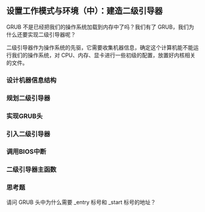 ## 设置工作模式与环境（中）：建造二级引导器

GRUB 不是已经把我们的操作系统加载到内存中了吗？我们有了 GRUB，我们为什么还要实现二级引导器呢？

二级引导器作为操作系统的先驱，它需要收集机器信息，确定这个计算机能不能运行我们的操作系统，对 CPU、内存、显卡进行一些初级的配置，放置好内核相关的文件。

### 设计机器信息结构
### 规划二级引导器
### 实现GRUB头
### 引入二级引导器
### 调用BIOS中断
### 二级引导器主函数
### 思考题

请问 GRUB 头中为什么需要 _entry 标号和 _start 标号的地址？